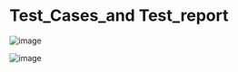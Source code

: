 # Test_Cases_and Test_report

![image](https://github.com/user-attachments/assets/20d1d5d9-08f3-4011-9da0-81982adbaac9)

![image](https://github.com/user-attachments/assets/a5f2364a-45cf-457b-8754-b7f404270eb4)



